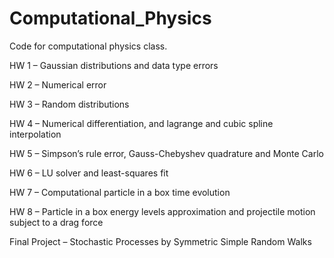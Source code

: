 # Computational_Physics
Code for computational physics class.

HW 1 – Gaussian distributions and data type errors

HW 2 – Numerical error

HW 3 – Random distributions

HW 4 – Numerical differentiation, and lagrange and cubic spline interpolation

HW 5 – Simpson’s rule error, Gauss-Chebyshev quadrature and Monte Carlo

HW 6 – LU solver and least-squares fit

HW 7 – Computational particle in a box time evolution

HW 8 – Particle in a box energy levels approximation and projectile motion 
subject to a drag force

Final Project – Stochastic Processes by Symmetric Simple Random Walks
